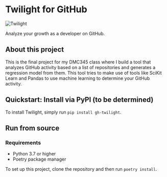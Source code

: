 # Twilight for GitHub

![Twilight][ts]

Analyze your growth as a developer on GitHub.

## About this project

This is the final project for my DMC345 class where I build a tool that analyzes GitHub activity based on a list of repositories and generates a regression model from them. This tool tries to make use of tools like SciKit Learn and Pandas to use machine learning to determine your GitHub activity.

## Quickstart: Install via PyPI (to be determined)

To install Twilight, simply run `pip install gh-twilight`.

## Run from source

### Requirements
- Python 3.7 or higher
- Poetry package manager

To set up this project, clone the repository and then run `poetry install`.

[ts]: https://images-wixmp-ed30a86b8c4ca887773594c2.wixmp.com/f/f82d6c04-06e0-4701-ac01-1f32adaf305b/d3hdyn3-1699c176-afba-42a1-b72e-b20f0903cefa.png/v1/fill/w_894,h_894,strp/cutie_mark___twilight_sparkle_by_ooklah_d3hdyn3-pre.png?token=eyJ0eXAiOiJKV1QiLCJhbGciOiJIUzI1NiJ9.eyJzdWIiOiJ1cm46YXBwOiIsImlzcyI6InVybjphcHA6Iiwib2JqIjpbW3siaGVpZ2h0IjoiPD0xMDI0IiwicGF0aCI6IlwvZlwvZjgyZDZjMDQtMDZlMC00NzAxLWFjMDEtMWYzMmFkYWYzMDViXC9kM2hkeW4zLTE2OTljMTc2LWFmYmEtNDJhMS1iNzJlLWIyMGYwOTAzY2VmYS5wbmciLCJ3aWR0aCI6Ijw9MTAyNCJ9XV0sImF1ZCI6WyJ1cm46c2VydmljZTppbWFnZS5vcGVyYXRpb25zIl19.J3s5W5a_wymI9Mz-Vb1NdwEq5-TzJ5vKyKy_R8snPQc